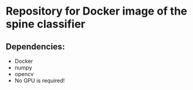 # Repository for Docker image of the spine classifier
## Dependencies:
* Docker
* numpy
* opencv
* No GPU is required!

